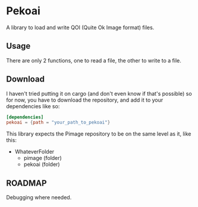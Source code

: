 # Pekoai

A library to load and write QOI (Quite Ok Image format) files.

## Usage

There are only 2 functions, one to read a file, the other to write to a file.

## Download

I haven't tried putting it on cargo (and don't even know if that's possible) so for
now, you have to download the repository, and add it to your dependencies like so:

```toml
[dependencies]
pekoai = {path = "your_path_to_pekoai"}
```

This library expects the Pimage repository to be on the same level as it, like this:

- WhateverFolder
  - pimage (folder)
  - pekoai (folder)

## ROADMAP

Debugging where needed.
